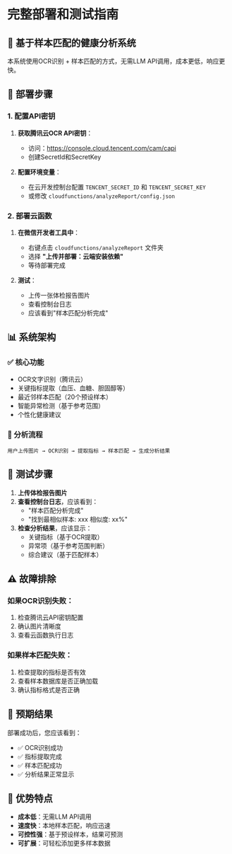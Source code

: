 # 完整部署和测试指南

## 🚀 基于样本匹配的健康分析系统

本系统使用OCR识别 + 样本匹配的方式，无需LLM API调用，成本更低，响应更快。

## 🔧 部署步骤

### 1. 配置API密钥

1. **获取腾讯云OCR API密钥**：
   - 访问：https://console.cloud.tencent.com/cam/capi
   - 创建SecretId和SecretKey

2. **配置环境变量**：
   - 在云开发控制台配置 `TENCENT_SECRET_ID` 和 `TENCENT_SECRET_KEY`
   - 或修改 `cloudfunctions/analyzeReport/config.json`

### 2. 部署云函数

1. **在微信开发者工具中**：
   - 右键点击 `cloudfunctions/analyzeReport` 文件夹
   - 选择 **"上传并部署：云端安装依赖"**
   - 等待部署完成

2. **测试**：
   - 上传一张体检报告图片
   - 查看控制台日志
   - 应该看到"样本匹配分析完成"

## 📊 系统架构

### ✅ 核心功能
- OCR文字识别（腾讯云）
- 关键指标提取（血压、血糖、胆固醇等）
- 最近邻样本匹配（20个预设样本）
- 智能异常检测（基于参考范围）
- 个性化健康建议

### 🔄 分析流程
```
用户上传图片 → OCR识别 → 提取指标 → 样本匹配 → 生成分析结果
```

## 🧪 测试步骤

1. **上传体检报告图片**
2. **查看控制台日志**，应该看到：
   - "样本匹配分析完成"
   - "找到最相似样本: xxx 相似度: xx%"
3. **检查分析结果**，应该显示：
   - 关键指标（基于OCR提取）
   - 异常项（基于参考范围判断）
   - 综合建议（基于匹配样本）

## ⚠️ 故障排除

### 如果OCR识别失败：
1. 检查腾讯云API密钥配置
2. 确认图片清晰度
3. 查看云函数执行日志

### 如果样本匹配失败：
1. 检查提取的指标是否有效
2. 查看样本数据库是否正确加载
3. 确认指标格式是否正确

## 🎯 预期结果

部署成功后，您应该看到：
- ✅ OCR识别成功
- ✅ 指标提取完成
- ✅ 样本匹配成功
- ✅ 分析结果正常显示

## 📝 优势特点

- **成本低**：无需LLM API调用
- **速度快**：本地样本匹配，响应迅速
- **可控性强**：基于预设样本，结果可预测
- **可扩展**：可轻松添加更多样本数据
